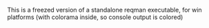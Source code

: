 This is a freezed version of a standalone reqman executable, for win platforms (with colorama inside, so console output is colored)
